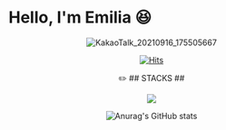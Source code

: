 
# Hello, I'm Emilia :laughing:

<div align="center">
 
![KakaoTalk_20210916_175505667](https://user-images.githubusercontent.com/90817754/133583733-c138fcf7-5987-4a91-acfb-bea5add41e1b.gif)

[![Hits](https://hits.seeyoufarm.com/api/count/incr/badge.svg?url=https%3A%2F%2Fgithub.com%2Fmiteum&count_bg=%23FF6793&title_bg=%23FBCFCF&icon=&icon_color=%23D5D5D5&title=hits&edge_flat=false)](https://hits.miteum.com)

 
✏️ ## STACKS ## 
 
<img src="https://img.shields.io/badge/Adobe Illustrator-FF9A00?style=for-the-badge&logo=Adobe Illustrator&logoColor=white">


![Anurag's GitHub stats](https://github-readme-stats.vercel.app/api?username=miteum&&show_icons=true&theme=dracula)

 
 
</div>

